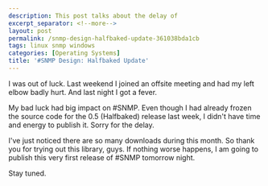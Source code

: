 ```yaml
---
description: This post talks about the delay of
excerpt_separator: <!--more-->
layout: post
permalink: /snmp-design-halfbaked-update-361038bda1cb
tags: linux snmp windows
categories: [Operating Systems]
title: '#SNMP Design: Halfbaked Update'
---
```

I was out of luck. Last weekend I joined an offsite meeting and had my left elbow badly hurt. And last night I got a fever.

My bad luck had big impact on #SNMP. Even though I had already frozen the source code for the 0.5 (Halfbaked) release last week, I didn't have time and energy to publish it. Sorry for the delay.

I've just noticed there are so many downloads during this month. So thank you for trying out this library, guys. If nothing worse happens, I am going to publish this very first release of #SNMP tomorrow night.

Stay tuned.
<!--more-->
